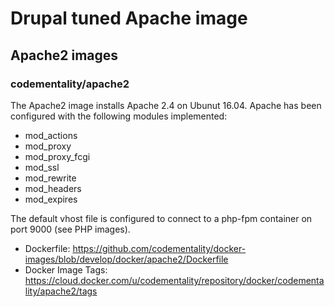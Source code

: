 # Drupal tuned Apache image

## Apache2 images

### codementality/apache2

The Apache2 image installs Apache 2.4 on Ubunut 16.04.  Apache has been configured with the following modules implemented:

* mod_actions 
* mod_proxy 
* mod_proxy_fcgi 
* mod_ssl 
* mod_rewrite
* mod_headers
* mod_expires

The default vhost file is configured to connect to a php-fpm container on port 9000 (see PHP images).

* Dockerfile: https://github.com/codementality/docker-images/blob/develop/docker/apache2/Dockerfile
* Docker Image Tags: https://cloud.docker.com/u/codementality/repository/docker/codementality/apache2/tags
